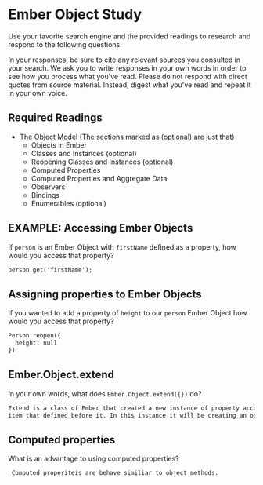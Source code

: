 # Ember Object Study

Use your favorite search engine and the provided readings to research and
respond to the following questions.

In your responses, be sure to cite any relevant sources you consulted in your
search. We ask you to write responses in your own words in order to see how you
process what you've read. Please do not respond with direct quotes from source
material. Instead, digest what you've read and repeat it in your own voice.

## Required Readings

-   [The Object Model](https://guides.emberjs.com/v2.11.0/object-model/) (The sections marked as (optional) are just that)
    - Objects in Ember
    - Classes and Instances (optional)
    - Reopening Classes and Instances (optional)
    - Computed Properties
    - Computed Properties and Aggregate Data
    - Observers
    - Bindings
    - Enumerables (optional)

## EXAMPLE: Accessing Ember Objects

If `person` is an Ember Object with `firstName` defined as a property, how would you access that property?

```md
person.get('firstName');
```

## Assigning properties to Ember Objects

If you wanted to add a property of `height` to our `person` Ember Object how would you access that property?

```md
Person.reopen({
  height: null
})
```

## Ember.Object.extend

In your own words, what does `Ember.Object.extend({})` do?

```md
Extend is a class of Ember that created a new instance of property according to
item that defined before it. In this instance it will be creating an object.
```

## Computed properties

What is an advantage to using computed properties?

```md
 Computed properiteis are behave similiar to object methods. 
```
